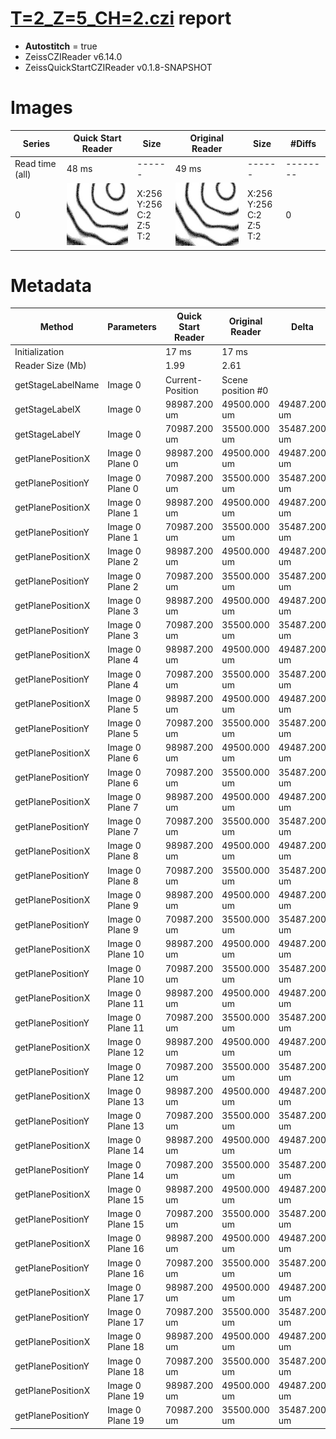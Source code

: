 # [T=2_Z=5_CH=2.czi](https://zenodo.org/record/7015307/files/T%3D2_Z%3D5_CH%3D2.czi) report
 - **Autostitch** = true
 - ZeissCZIReader v6.14.0
 - ZeissQuickStartCZIReader v0.1.8-SNAPSHOT

# Images 

| Series            | Quick Start Reader | Size | Original Reader | Size | #Diffs |
|-------------------|--------------------|------|-----------------|------|--------|
| Read time (all)   |48 ms|------|49 ms|------|--------|
|0|![T=2_Z=5_CH=2.quick_true.flat_true.stitch_true.series_0.jpg](T=2_Z=5_CH=2/T=2_Z=5_CH=2.quick_true.flat_true.stitch_true.series_0.jpg)|X:256<br>Y:256<br>C:2<br>Z:5<br>T:2|![T=2_Z=5_CH=2.quick_false.flat_true.stitch_true.series_0.jpg](T=2_Z=5_CH=2/T=2_Z=5_CH=2.quick_false.flat_true.stitch_true.series_0.jpg)|X:256<br>Y:256<br>C:2<br>Z:5<br>T:2|0|

# Metadata

|  Method            | Parameters       | Quick Start Reader | Original Reader | Delta  |
| -------------------|------------------|--------------------|-----------------|------- |
| Initialization     |                  |17 ms|17 ms|        |
| Reader Size (Mb)     |                  |1.99|2.61|        |
| getStageLabelName| Image 0 | Current-Position| Scene position #0| |
| getStageLabelX| Image 0 | 98987.200 um | 49500.000 um | 49487.200 um |
| getStageLabelY| Image 0 | 70987.200 um | 35500.000 um | 35487.200 um |
| getPlanePositionX| Image 0 Plane 0 | 98987.200 um | 49500.000 um | 49487.200 um |
| getPlanePositionY| Image 0 Plane 0 | 70987.200 um | 35500.000 um | 35487.200 um |
| getPlanePositionX| Image 0 Plane 1 | 98987.200 um | 49500.000 um | 49487.200 um |
| getPlanePositionY| Image 0 Plane 1 | 70987.200 um | 35500.000 um | 35487.200 um |
| getPlanePositionX| Image 0 Plane 2 | 98987.200 um | 49500.000 um | 49487.200 um |
| getPlanePositionY| Image 0 Plane 2 | 70987.200 um | 35500.000 um | 35487.200 um |
| getPlanePositionX| Image 0 Plane 3 | 98987.200 um | 49500.000 um | 49487.200 um |
| getPlanePositionY| Image 0 Plane 3 | 70987.200 um | 35500.000 um | 35487.200 um |
| getPlanePositionX| Image 0 Plane 4 | 98987.200 um | 49500.000 um | 49487.200 um |
| getPlanePositionY| Image 0 Plane 4 | 70987.200 um | 35500.000 um | 35487.200 um |
| getPlanePositionX| Image 0 Plane 5 | 98987.200 um | 49500.000 um | 49487.200 um |
| getPlanePositionY| Image 0 Plane 5 | 70987.200 um | 35500.000 um | 35487.200 um |
| getPlanePositionX| Image 0 Plane 6 | 98987.200 um | 49500.000 um | 49487.200 um |
| getPlanePositionY| Image 0 Plane 6 | 70987.200 um | 35500.000 um | 35487.200 um |
| getPlanePositionX| Image 0 Plane 7 | 98987.200 um | 49500.000 um | 49487.200 um |
| getPlanePositionY| Image 0 Plane 7 | 70987.200 um | 35500.000 um | 35487.200 um |
| getPlanePositionX| Image 0 Plane 8 | 98987.200 um | 49500.000 um | 49487.200 um |
| getPlanePositionY| Image 0 Plane 8 | 70987.200 um | 35500.000 um | 35487.200 um |
| getPlanePositionX| Image 0 Plane 9 | 98987.200 um | 49500.000 um | 49487.200 um |
| getPlanePositionY| Image 0 Plane 9 | 70987.200 um | 35500.000 um | 35487.200 um |
| getPlanePositionX| Image 0 Plane 10 | 98987.200 um | 49500.000 um | 49487.200 um |
| getPlanePositionY| Image 0 Plane 10 | 70987.200 um | 35500.000 um | 35487.200 um |
| getPlanePositionX| Image 0 Plane 11 | 98987.200 um | 49500.000 um | 49487.200 um |
| getPlanePositionY| Image 0 Plane 11 | 70987.200 um | 35500.000 um | 35487.200 um |
| getPlanePositionX| Image 0 Plane 12 | 98987.200 um | 49500.000 um | 49487.200 um |
| getPlanePositionY| Image 0 Plane 12 | 70987.200 um | 35500.000 um | 35487.200 um |
| getPlanePositionX| Image 0 Plane 13 | 98987.200 um | 49500.000 um | 49487.200 um |
| getPlanePositionY| Image 0 Plane 13 | 70987.200 um | 35500.000 um | 35487.200 um |
| getPlanePositionX| Image 0 Plane 14 | 98987.200 um | 49500.000 um | 49487.200 um |
| getPlanePositionY| Image 0 Plane 14 | 70987.200 um | 35500.000 um | 35487.200 um |
| getPlanePositionX| Image 0 Plane 15 | 98987.200 um | 49500.000 um | 49487.200 um |
| getPlanePositionY| Image 0 Plane 15 | 70987.200 um | 35500.000 um | 35487.200 um |
| getPlanePositionX| Image 0 Plane 16 | 98987.200 um | 49500.000 um | 49487.200 um |
| getPlanePositionY| Image 0 Plane 16 | 70987.200 um | 35500.000 um | 35487.200 um |
| getPlanePositionX| Image 0 Plane 17 | 98987.200 um | 49500.000 um | 49487.200 um |
| getPlanePositionY| Image 0 Plane 17 | 70987.200 um | 35500.000 um | 35487.200 um |
| getPlanePositionX| Image 0 Plane 18 | 98987.200 um | 49500.000 um | 49487.200 um |
| getPlanePositionY| Image 0 Plane 18 | 70987.200 um | 35500.000 um | 35487.200 um |
| getPlanePositionX| Image 0 Plane 19 | 98987.200 um | 49500.000 um | 49487.200 um |
| getPlanePositionY| Image 0 Plane 19 | 70987.200 um | 35500.000 um | 35487.200 um |
